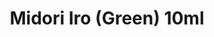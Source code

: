 ---
layout: product
title: "Midori Iro (Green) 10ml"
price: "330" 
desc: "Nitro 10mL"
img_path: "/assets/img/RC331.webp"
brand: "AK "
available: true
special_offer: false
new: false
soon: false
cat: "020000"
subcat: "020200"
subsubcat: "020201"
sifra: "RC331"
popular: false
spec: false
---